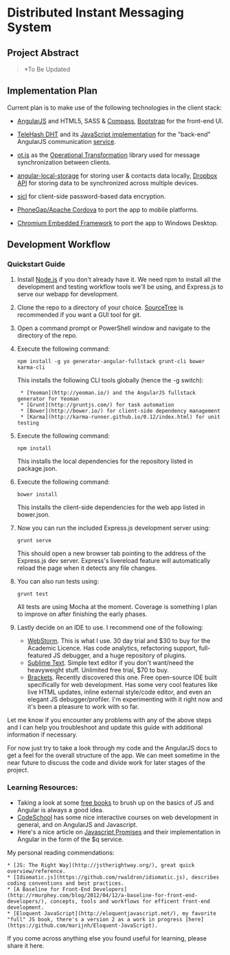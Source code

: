 Distributed Instant Messaging System
====================================

Project Abstract
----------------

>*To Be Updated

Implementation Plan
-------------------

Current plan is to make use of the following technologies in the client stack:

* [AngularJS](https://angularjs.org/) and HTML5, SASS & [Compass](http://compass-style.org/), 
    [Bootstrap](http://getbootstrap.com/) for the front-end UI.

* [TeleHash DHT](http://telehash.org/) and its [JavaScript implementation](https://github.com/telehash/node-telehash) 
    for the "back-end" AngularJS communication [service](https://docs.angularjs.org/guide/services).

* [ot.js](https://github.com/Operational-Transformation/ot.js) as the 
    [Operational Transformation](http://en.wikipedia.org/wiki/Operational_transformation) library used for message 
    synchronization between clients.

* [angular-local-storage](https://github.com/grevory/angular-local-storage) for storing user & contacts data locally, 
    [Dropbox API](https://www.dropbox.com/developers) for storing data to be synchronized across multiple 
    devices.

* [sjcl](https://github.com/bitwiseshiftleft/sjcl) for client-side password-based data encryption.

* [PhoneGap/Apache Cordova](http://phonegap.com/) to port the app to mobile platforms.

* [Chromium Embedded Framework](http://code.google.com/p/chromiumembedded/) to port the app to Windows Desktop.


Development Workflow
--------------------

### Quickstart Guide

1. Install [Node.js](http://nodejs.org/) if you don't already have it. We need npm to install all the development and 
    testing workflow tools we'll be using, and Express.js to serve our webapp for development.
    
2. Clone the repo to a directory of your choice. [SourceTree](http://www.sourcetreeapp.com/) is recommended if you want 
    a GUI tool for git.

3. Open a command prompt or PowerShell window and navigate to the directory of the repo.

4. Execute the following command:
    
    ```CLI
    npm install -g yo generator-angular-fullstack grunt-cli bower karma-cli
    ```
    
    This installs the following CLI tools globally (hence the -g switch):
    
        * [Yeoman](http://yeoman.io/) and the AngularJS fullstack generator for Yeoman
        * [Grunt](http://gruntjs.com/) for task automation
        * [Bower](http://bower.io/) for client-side dependency management
        * [Karma](http://karma-runner.github.io/0.12/index.html) for unit testing

5. Execute the following command:

    ```CLI
    npm install
    ```

    This installs the local dependencies for the repository listed in package.json.
    
6. Execute the following command:
    
    ```CLI
    bower install
    ```

    This installs the client-side dependencies for the web app listed in bower.json.

7. Now you can run the included Express.js development server using:
    
    ```CLI
    grunt serve
    ```
    
    This should open a new browser tab pointing to the address of the Express.js dev server. Express's livereload feature will 
        automatically reload the page when it detects any file changes.

8. You can also run tests using:

    ```CLI
    grunt test
    ```
    
    All tests are using Mocha at the moment. Coverage is something I plan to improve on after finishing the early phases.
        
9. Lastly decide on an IDE to use. I recommend one of the following:
    
    * [WebStorm](http://www.jetbrains.com/webstorm/). This is what I use. 30 day trial and $30 to buy for the Academic 
        Licence. Has code analytics, refactoring support, full-featured JS debugger, and a huge repository of plugins.
    * [Sublime Text](http://www.sublimetext.com/). Simple text editor if you don't want/need the heavyweight stuff.
        Unlimited free trial, $70 to buy.
    * [Brackets](http://brackets.io/). Recently discovered this one. Free open-source IDE built specifically for web 
        development. Has some very cool features like live HTML updates, inline external style/code editor, and even 
        an elegant JS debugger/profiler. I'm experimenting with it right now and it's been a pleasure to work with so 
        far.

Let me know if you encounter any problems with any of the above steps and I can help you troubleshoot and update this 
    guide with additional information if necessary.

For now just try to take a look through my code and the AngularJS docs to get a feel for the overall structure of the 
    app. We can meet sometime in the near future to discuss the code and divide work for later stages of the project.

### Learning Resources:

* Taking a look at some [free books](http://resrc.io/list/10/list-of-free-programming-books/#javascript) to brush 
    up on the basics of JS and Angular is always a good idea. 
* [CodeSchool](https://www.codeschool.com/) has some nice interactive courses on web development in general, and on 
    AngularJS and Javascript.
* Here's a nice article on 
    [Javascript Promises](http://strongloop.com/strongblog/promises-in-node-js-with-q-an-alternative-to-callbacks/) and 
    their implementation in Angular in the form of the $q service.

My personal reading commendations: 

    * [JS: The Right Way](http://jstherightway.org/), great quick overview/reference.
    * [Idiomatic.js](https://github.com/rwaldron/idiomatic.js), describes coding conventions and best practices. 
    * [A Baseline for Front-End Developers](http://rmurphey.com/blog/2012/04/12/a-baseline-for-front-end-developers/), concepts, tools and workflows for efficent front-end development. 
    * [Eloquent JavaScript](http://eloquentjavascript.net/), my favorite "full" JS book, there's a version 2 as a work in progress [here](https://github.com/marijnh/Eloquent-JavaScript).

If you come across anything else you found useful for learning, please share it here.

